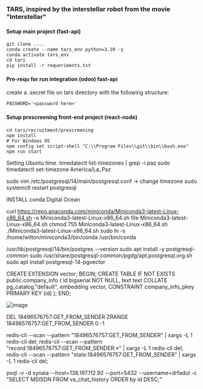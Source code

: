 ### TARS, inspired by the interstellar robot from the movie "Interstellar"


#### Setup main project (fast-api)
```shell 
git clone ....
conda create --name tars_env python=3.10 -y
conda activate tars_env
cd tars
pip install -r requeriments.txt
```

#### Pre-requ for run integration (odoo) fast-api
create a .secret file on tars directory with the following structure:
```shell
PASSWORD='<password here>'
```

#### Setup prescreening front-end project (react-node)

```shell 
cd tars/recruitment/prescreening
npm install
# For Windows OS
npm config set script-shell "C:\\Program Files\\git\\bin\\bash.exe" 
npm run start
```

Setting Ubuntu time.
timedatectl list-timezones | grep -i paz
sudo timedatectl set-timezone America/La_Paz

sudo vim /etc/postgresql/14/main/postgresql.conf -> change timezone
sudo systemctl restart postgresql





INSTALL conda Digital Ocean

curl https://repo.anaconda.com/miniconda/Miniconda3-latest-Linux-x86_64.sh -o Miniconda3-latest-Linux-x86_64.sh
file Miniconda3-latest-Linux-x86_64.sh 
chmod 755 Miniconda3-latest-Linux-x86_64.sh 
./Miniconda3-latest-Linux-x86_64.sh
sudo ln -s /home/wilton/miniconda3/bin/conda /usr/bin/conda

/usr/lib/postgresql/14/bin/postgres --version
sudo apt install -y postgresql-common
sudo /usr/share/postgresql-common/pgdg/apt.postgresql.org.sh
sudo apt install postgresql-14-pgvector

CREATE EXTENSION vector;
BEGIN;
CREATE TABLE IF NOT EXISTS public.company_info
(
    id bigserial NOT NULL,
    text text COLLATE pg_catalog."default",
    embedding vector,
    CONSTRAINT company_info_pkey PRIMARY KEY (id)
);
END;



![image](https://blogger.googleusercontent.com/img/b/R29vZ2xl/AVvXsEhzgwetd93YNGiy-FZ0HAs807Q6_walEUZqnt7TNtN-3RdAEOv075dnd0KNw7Nlo98KI-5S7XVtpmCPTAshV0OlBmbIZu-rESuwvWpE4eVMb7qDKCce7oZ-lMA1td8CnlsLuZR88vgly-k/s320/cooper+and+tars.jpg)


DEL 18496576757:GET_FROM_SENDER
ZRANGE 18496576757:GET_FROM_SENDER 0 -1


redis-cli --scan --pattern "18496576757:GET_FROM_SENDER" | xargs -L 1 redis-cli del;
redis-cli --scan --pattern "record:18496576757:GET_FROM_SENDER:*" | xargs -L 1 redis-cli del;
redis-cli --scan --pattern "state:18496576757:GET_FROM_SENDER" | xargs -L 1 redis-cli del;

psql -v -d synaia --host=138.197.112.92 --port=5432 --username=drfadul -c "SELECT MSISDN FROM va_chat_history ORDER by id DESC;"